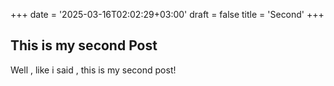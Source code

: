 +++
date = '2025-03-16T02:02:29+03:00'
draft = false
title = 'Second'
+++


## This is my second Post 

Well , like i said , this is my second post! 


